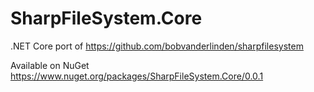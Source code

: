 # SharpFileSystem.Core
.NET Core port of https://github.com/bobvanderlinden/sharpfilesystem

Available on NuGet https://www.nuget.org/packages/SharpFileSystem.Core/0.0.1
